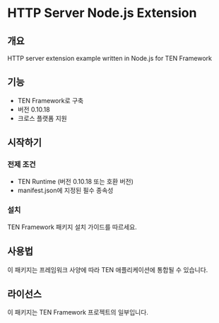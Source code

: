 # HTTP Server Node.js Extension

## 개요

HTTP server extension example written in Node.js for TEN Framework

## 기능

- TEN Framework로 구축
- 버전 0.10.18
- 크로스 플랫폼 지원

## 시작하기

### 전제 조건

- TEN Runtime (버전 0.10.18 또는 호환 버전)
- manifest.json에 지정된 필수 종속성

### 설치

TEN Framework 패키지 설치 가이드를 따르세요.

## 사용법

이 패키지는 프레임워크 사양에 따라 TEN 애플리케이션에 통합될 수 있습니다.

## 라이선스

이 패키지는 TEN Framework 프로젝트의 일부입니다.
